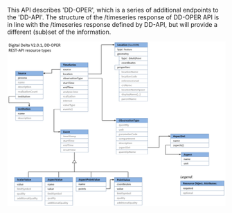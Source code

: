 This API describes 'DD-OPER', which is a series of additional endpoints to the 'DD-API'. The structure of the /timeseries response
  of DD-OPER API is in line with the /timeseries response defined by DD-API, but will provide a different (sub)set of the information.

<img src="https://raw.githubusercontent.com/DigitaleDeltaOrg/dd-api/master/oper/documentation/DD-OPER-API-2.0-resource-objects.png"/>

